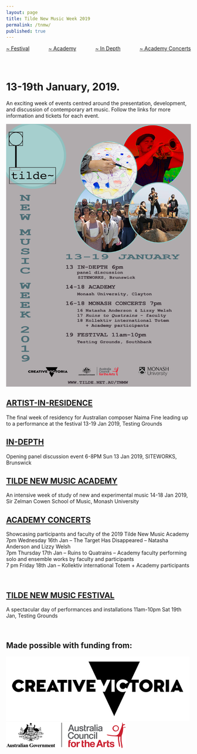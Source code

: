 ```yaml
---
layout: page
title: Tilde New Music Week 2019
permalink: /tnmw/
published: true
---
```


<style type="text/css">
.TNMW_nav {
  display: inline-flex;
  justify-content: space-between;
  width: 100%;
  margin-bottom: 40px;
}
@media only screen and (max-width: 800px) {
  .TNMW_nav {
    display: inline-grid;
  }
  .TNMW_nav a, .TNMW_nav span {
      margin-bottom: 5px;
  }
}
</style>

<div class="TNMW_nav">
  <a href="/festival">~ Festival</a>
  <a href="/academy">~ Academy</a>
  <!-- <a href="/play">~ Play: Childrens Workshops</a>-->
  <a href="/indepth">~ In Depth</a>
  <a href="/monash">~ Academy Concerts</a>
</div>

# 13-19th January, 2019.

An exciting week of events centred around the presentation, development, and discussion of contemporary art music. Follow the links for more information and tickets for each event.

![TNMW](/assets/img/TNMW_4.png)

## [ARTIST-IN-RESIDENCE](/air)
The final week of residency for Australian composer Naima Fine leading up to a performance at the festival
13-19 Jan 2019, Testing Grounds

## [IN-DEPTH](/indepth)
Opening panel discussion event 
6-8PM Sun 13 Jan 2019, SITEWORKS, Brunswick

## [TILDE NEW MUSIC ACADEMY](/academy)
An intensive week of study of new and experimental music
14-18 Jan 2019, Sir Zelman Cowen School of Music, Monash University

## [ACADEMY CONCERTS](/monash)
Showcasing participants and faculty of the 2019 Tilde New Music Academy<br />
7pm Wednesday 16th Jan – The Target Has Disappeared – Natasha Anderson and Lizzy Welsh<br />
7pm Thursday 17th Jan – Ruins to Quatrains – Academy faculty performing solo and ensemble works by faculty and participants<br />
7 pm Friday 18th Jan – Kollektiv international Totem + Academy participants<br />
<script async defer src="https://www.trybooking.com/widget.js"></script>
<div class="tryb-widget" data-type="buttonWidget" data-eid="457232" data-showlogo="False" data-text="Get Tickets"></div><br />

<!-- ## [TILDE PLAY CHILDREN’S WORKSHOP](/play)
Tilde Play kids’ workshops are a fun and creative way to learn about sound. They will learn about experimental music and make their own sound compositions.<br />

These workshops will get kids listening actively and exploring new sound worlds. Experimental music’s focus on collaboration, creativity and playfulness provide a fantastic method of music education for children, and these workshops introduce modern music philosophies that are often left out of primary and secondary music education. When all sounds are available for play, children can participate in meaningful musical experiences without having first mastered instrumental skills.<br />

 **15 Jan 2019, SITEWORKS, Brunswick**
**10:30am** 

<script async defer src="https://www.trybooking.com/widget.js"></script>
<div class="tryb-widget" data-type="buttonWidget" data-eid="455676" data-showlogo="False" data-text="Get Tickets"></div><br /> -->


## [TILDE NEW MUSIC FESTIVAL](/festival)
A spectacular day of performances and installations
11am-10pm Sat 19th Jan, Testing Grounds
<script async defer src="https://www.trybooking.com/widget.js"></script>
<div class="tryb-widget" data-type="buttonWidget" data-eid="457318" data-showlogo="False" data-text="Get Tickets"></div><br />


## Made possible with funding from:

![Creative Vic Logo](/assets/img/CreativeVictoriaLogo_lores.jpg)
<br />
![Australia Council Logo](/assets/img/aca_logo_horizontal_small_rgb-54322b14eed17.png)
<br />
